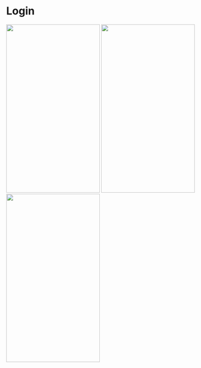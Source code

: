 # Login

<img src="https://user-images.githubusercontent.com/123153282/218712246-7e6c1f59-527e-47d7-ac4e-0fd03e0e0ef7.png" width="250" height="450">
<img src="hhttps://user-images.githubusercontent.com/123153282/218712270-8a66c6c3-25ce-4bfe-bba8-96d3753a4cba.png" width="250" height="450">
<img src="https://user-images.githubusercontent.com/123153282/218712281-acf5e9b8-6ce0-4921-9578-eda0fed9a92b.png" width="250" height="450">

